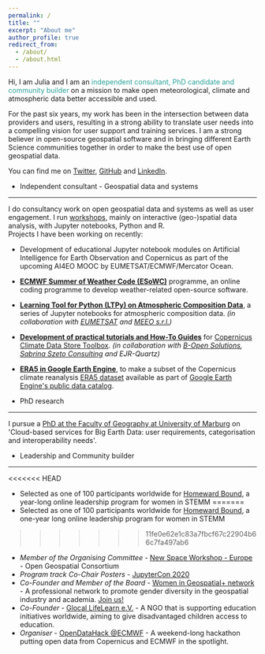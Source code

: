 ```yaml
---
permalink: /
title: ""
excerpt: "About me"
author_profile: true
redirect_from: 
  - /about/
  - /about.html
---
```



Hi, I am Julia and I am an <font color='#2aa198'>independent consultant, PhD candidate and community builder</font> on a mission to make open meteorological, climate and atmospheric data better accessible and used. 


For the past six years, my work has been in the intersection between data providers and users, resulting in a strong ability to translate user needs into a compelling vision for user support and training services. I am a strong believer in open-source geospatial software and in bringing different Earth Science communities together in order to make the best use of open geospatial data.<br>


You can find me on [Twitter](https://twitter.com/JuliaWagemann), [GitHub](https://github.com/jwagemann) and [LinkedIn](https://www.linkedin.com/in/julia-wagemann/).

- Independent consultant - Geospatial data and systems
------
I do consultancy work on open geospatial data and systems as well as user engagement. I run [workshops](/talks), mainly on interactive (geo-)spatial data analysis, with Jupyter notebooks, Python and R.<br>
Projects I have been working on recently:<br>
  - Development of educational Jupyter notebook modules on Artificial Intelligence for Earth Observation and Copernicus as part of the upcoming AI4EO MOOC by EUMETSAT/ECMWF/Mercator Ocean.
  - [**ECMWF Summer of Weather Code (ESoWC)**](https://esowc.ecmwf.int) programme, an online coding programme to develop weather-related open-source software.<br>
  - [**Learning Tool for Python (LTPy) on Atmospheric Composition Data**](https://gitlab.eumetsat.int/eumetlab/atmosphere/atmosphere), a series of Jupyter notebooks for atmospheric composition data. *(in collaboration with <a href="https://www.eumetsat.int/website/home/index.html" target="_blank">EUMETSAT</a> and <a href="http://www.meeo.it/wp/" target="_blank">MEEO s.r.l.</a>)*<br>
  - [**Development of practical tutorials and How-To Guides**](https://cds.climate.copernicus.eu/toolbox/doc/index.html) for <a href="https://cds.climate.copernicus.eu/" target="_blank">Copernicus Climate Data Store Toolbox</a>. *(in collaboration with <a href="http://www.bopen.it/" target="_blank">B-Open Solutions</a>, <a href="http://sabrinaszeto.com/" target="_blank">Sabrina Szeto Consulting</a> and EJR-Quartz)*<br>
  - [**ERA5 in Google Earth Engine**](https://github.com/jwagemann/era5_in_gee), to make a subset of the Copernicus climate reanalysis [ERA5 dataset](https://cds.climate.copernicus.eu/cdsapp#!/dataset/reanalysis-era5-single-levels?tab=overview) available as part of <a href="https://developers.google.com/earth-engine/datasets/catalog/ECMWF_ERA5_DAILY" target="__blank">Google Earth Engine's public data catalog</a>.

- PhD research
------
I pursue a [PhD at the Faculty of Geography at University of Marburg](http://vhrz669.hrz.uni-marburg.de/lcrs/content_subprojects.do?phase=1&subpage=aims&subprojectid=1013) on 'Cloud-based services for Big Earth Data: user requirements, categorisation and interoperability needs'.

- Leadership and Community builder
------
<<<<<<< HEAD
  - Selected as one of 100 participants worldwide for [Homeward Bound](https://homewardboundprojects.com.au/hb6/hb6-2021-participants/), a year-long online leadership program for women in STEMM
=======
  - Selected as one of 100 participants worldwide for [Homeward Bound](https://homewardboundprojects.com.au/hb6/hb6-2021-participants/), a one-year long online leadership program for women in STEMM
>>>>>>> 11fe0e62e1c83a7fbcf67c22904b66c7fa497ab6
  - *Member of the Organising Committee* - [New Space Workshop - Europe](https://www.ogc.org/ogcevents/ogc-new-space-workshop-europe) - Open Geospatial Consortium
  - *Program track Co-Chair Posters* - [JupyterCon 2020](https://jupytercon.com/)
  - *Co-Founder and Member of the Board* - [Women in Geospatial+ network](https://womeningeospatial.org) - A professional network to promote gender diversity in the geospatial industry and academia. [Join us!](bit.ly/womeningeospatial_signup)
  - *Co-Founder* - [Glocal LifeLearn e.V.](https://glocal-lifelearn.org) - A NGO that is supporting education initiatives worldwide, aiming to give disadvantaged children access to education. 
  - *Organiser* - [OpenDataHack @ECMWF](https://www.ecmwf.int/en/learning/workshops/opendatahack-ecmwf-beyond-weather-explore-creative-uses-open-data) - A weekend-long hackathon putting open data from Copernicus and ECMWF in the spotlight.



